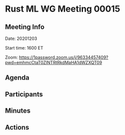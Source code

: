 
# Rust ML WG Meeting 00015 

## Meeting Info

Date: 20201203

Start time: 1600 ET

Zoom: https://1password.zoom.us/j/96334457409?pwd=emhmcCtaT0ZINTRtRkdMaHA1dWZXQT09 

## Agenda



## Participants



## Minutes



## Actions

